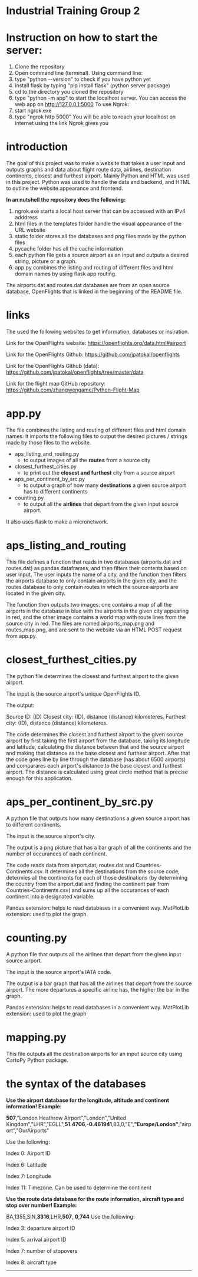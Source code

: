 # Industrial Training Group 2


# Instruction on how to start the server:
1. Clone the repository
2. Open command line (terminal).
Using command line:
3. type "python --version" to check if you have python yet
4. install flask by typing "pip install flask" (python server package)
5. cd to the directory you cloned the repository
6. type "python -m app" to start the localhost server. You can access the web app on http://127.0.0.1:5000
To use Ngrok:
7. start ngrok.exe
8. type "ngrok http 5000"
You will be able to reach your localhost on internet using the link Ngrok gives you

# introduction

The goal of this project was to make a website that takes a user input and outputs graphs and data about flight route data, airlines, destination continents, closest and furthest airport. Mainly Python and HTML was used in this project. Python was used to handle the data and backend, and HTML to outline the website appearance and frontend.


**In an nutshell the repository does the following:**

1. ngrok.exe starts a local host server that can be accessed with an IPv4 adddress
2. html files in the templates folder handle the visual appearance of the URL website
3. static folder stores all the databases and png files made by the python files
4. pycache folder has all the cache information
5. each python file gets a source airport as an input and outputs a desired string, picture or a graph.
6. app.py combines the listing and routing of different files and html domain names by using flask app routing.

The airports.dat and routes.dat databases are from an open source database, OpenFlights that is linked in the beginning of the README file.

# links

The used the following websites to get information, databases or insiration.


Link for the OpenFlights website: https://openflights.org/data.html#airport

Link for the OpenFlights Github: https://github.com/jpatokal/openflights

Link for the OpenFlights Github (data): https://github.com/jpatokal/openflights/tree/master/data

Link for the flight map GitHub repository: https://github.com/zhangwengame/Python-Flight-Map

# app.py
The file combines the listing and routing of different files and html domain names.
It imports the following files to output the desired pictures / strings made by those files to the website.

- aps_listing_and_routing.py
    - to output images of all the **routes** from a source city
- closest_furthest_cities.py
    - to print out the **closest and furthest** city from a source airport
- aps_per_continent_by_src.py
    - to output a graph of how many **destinations** a given source airport has to different continents
- counting.py
    - to output all the **airlines** that depart from the given input source airport.


It also uses flask to make a micronetwork.


# aps_listing_and_routing

This file defines a function that reads in two databases (airports.dat and routes.dat) as pandas dataframes, and then filters their contents based on user input. The user inputs the name of a city, and the function then filters the airports database to only contain airports in the given city, and the routes database to only contain routes in which the source airports are located in the given city.

The function then outputs two images: one contains a map of all the airports in the database in blue with the airports in the given city appearing in red, and the other image contains a world map with route lines from the source city in red.  The files are named airports_map.png and routes_map.png, and are sent to the website via an HTML POST request from app.py.


# closest_furthest_cities.py

The python file determines the closest and furthest airport to the given airport.

The input is the source airport's unique OpenFlights ID.

The output:


Source ID: (ID)
Closest city: (ID), distance (distance) kilometeres.
Furthest city: (ID), distance (distance) kilometeres.


The code determines the closest and furthest airport to the given source airport by first taking the first airport from the database, taking its longitude and latitude, calculating the distance between that and the source airport and making that distance as the base closest and furthest airport. After that the code goes line by line through the database (has about 6500 airports) and comparares each airport's distance to the base closest and furthest airport. The distance is calculated using great circle method that is precise enough for this application.


# aps_per_continent_by_src.py

A python file that outputs how many destinations a given source airport has to different continents.

The input is the source airport's city.

The output is a png picture that has a bar graph of all the continents and the number of occurances of each continent. 

The code reads data from airport.dat, routes.dat and Countries-Continents.csv.
It determines all the destinations from the source code, determies all the continents for each of those destinations (by determining the country from the airport.dat and finding the continent pair from Countries-Continents.csv) and sums up all the occurances of each continent into a designated variable.

Pandas extension: helps to read databases in a convenient way.
MatPlotLib extension: used to plot the graph


# counting.py

A python file that outputs all the airlines that depart from the given input source airport.

The input is the source airport's IATA code. 

The output is a bar graph that has all the airlines that depart from the source airport. The more departures a specific airline has, the higher the bar in the graph.


Pandas extension: helps to read databases in a convenient way.
MatPlotLib extension: used to plot the graph



# mapping.py
This file outputs all the destination airports for an input source city using CartoPy Python package.




# the syntax of the databases
**Use the airport database for the longitude, altitude and continent information!
Example:**



**507**,"London Heathrow Airport","London","United Kingdom","LHR","EGLL",**51.4706**,**-0.461941**,83,0,"E",**"Europe/London"**,"airport","OurAirports"

Use the following:

Index 0: Airport ID

Index 6: Latitude

Index 7: Longitude

Index 11: Timezone. Can be used to determine the continent 





**Use the route data database for the route information, aircraft type and stop over number! Example:**

BA,1355,SIN,**3316**,LHR,**507**,,**0**,**744**
Use the following:

Index 3: departure airport ID

Index 5: arrival airport ID

Index 7: number of stopovers

Index 8: aircraft type











***

